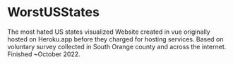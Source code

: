 # WorstUSStates
The most hated US states visualized
Website created in vue originally hosted on Heroku.app before they charged for hosting services.
Based on voluntary survey collected in South Orange county and across the internet. 
Finished ~October 2022.
